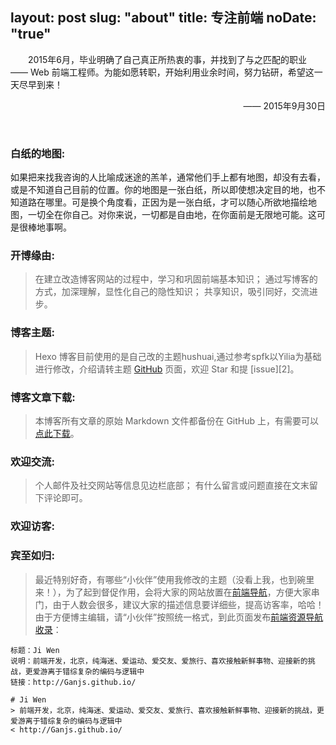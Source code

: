 layout: post
slug: "about"
title: 专注前端
noDate: "true"
---
<style type="text/css">
	strong a {
		color: #747474;
	}
	.player {
		text-align: center;
		margin: .5em auto 0;
	}
	.player br {
		display: none;
	}
	.sign {
		text-align: right;
		font-style: italic;
	}
	#ds-recent-visitors {
		padding: 0;
	}
	#ds-recent-visitors div,#ds-recent-visitors div a{
		display: inline-block;
	}
	#ds-recent-visitors div img {
		display: inline-block !important;
		width: 56px !important;
		height: 56px !important;
		border-radius: 50%;
		border: 1px solid #ddd;
		padding: 2px;
	}
	.article-entry img:first-child {
		display: block;
	}
	.article-entry span {
		font-family: Arial;
	}
</style>
　　2015年6月，毕业明确了自己真正所热衷的事，并找到了与之匹配的职业 <span>——</span> Web 前端工程师。为能如愿转职，开始利用业余时间，努力钻研，希望这一天尽早到来！

<p style="text-align: right;"><span>——</span>  2015年9月30日</p>


<br>

### 白纸的地图:

如果把来找我咨询的人比喻成迷途的羔羊，通常他们手上都有地图，却没有去看，或是不知道自己目前的位置。你的地图是一张白纸，所以即使想决定目的地，也不知道路在哪里。可是换个角度看，正因为是一张白纸，才可以随心所欲地描绘地图，一切全在你自己。对你来说，一切都是自由地，在你面前是无限地可能。这可是很棒地事啊。

### 开博缘由:
> 在建立改造博客网站的过程中，学习和巩固前端基本知识；
> 通过写博客的方式，加深理解，显性化自己的隐性知识；
> 共享知识，吸引同好，交流进步。

### 博客主题:
> Hexo 博客目前使用的是自己改的主题hushuai,通过参考spfk以Yilia为基础进行修改，介绍请转主题 [GitHub][1] 页面，欢迎 Star 和提 [issue][2]。

[1]: https://github.com/GanJS/Ji-Wen "GitHub主题安装包"

### 博客文章下载:
> 本博客所有文章的原始 Markdown 文件都备份在 GitHub 上，有需要可以 [点此下载](https://github.com/GanJS/hushuai "Hexo")。

### 欢迎交流:
> 个人邮件及社交网站等信息见边栏底部；
> 有什么留言或问题直接在文末留下评论即可。

### 欢迎访客:
<ul class="ds-recent-visitors" data-num-items="39" data-avatar-size="56"></ul>

### 宾至如归:
> 最近特别好奇，有哪些“小伙伴”使用我修改的主题（没看上我，也到碗里来！），为了起到督促作用，会将大家的网站放置在[前端导航](http://Ganjs.github.io/FrontEndGuide/ "前端开发资料分享")，方便大家串门，由于人数会很多，建议大家的描述信息要详细些，提高访客率，哈哈！
> 由于方便博主编辑，请“小伙伴”按照统一格式，到此页面发布[前端资源导航收录](https://github.com/GanJS/hushuai "前端开发资料分享")：

```
标题：Ji Wen
说明：前端开发，北京，纯海迷、爱运动、爱交友、爱旅行、喜欢接触新鲜事物、迎接新的挑战，更爱游离于错综复杂的编码与逻辑中
链接：http://Ganjs.github.io/

# Ji Wen
> 前端开发，北京，纯海迷、爱运动、爱交友、爱旅行、喜欢接触新鲜事物、迎接新的挑战，更爱游离于错综复杂的编码与逻辑中
< http://Ganjs.github.io/
```